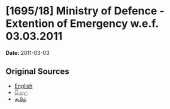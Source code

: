 # [1695/18] Ministry of Defence - Extention of Emergency w.e.f. 03.03.2011

**Date:** 2011-03-03

## Original Sources

- [English](https://documents.gov.lk/view/extra-gazettes/2011/3/1695-18_E.pdf)
- [සිංහල](https://documents.gov.lk/view/extra-gazettes/2011/3/1695-18_S.pdf)
- [தமிழ்](https://documents.gov.lk/view/extra-gazettes/2011/3/1695-18_T.pdf)
